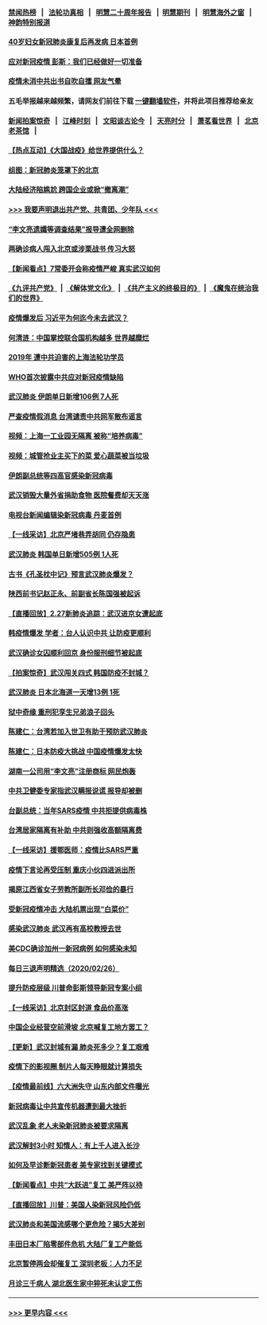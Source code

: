 #### [禁闻热榜](热点新闻.md?=0)  &nbsp;&nbsp;|&nbsp;&nbsp; [法轮功真相](https://github.com/gfw-breaker/truth/blob/master/README.md?=0) &nbsp;&nbsp;|&nbsp;&nbsp; [明慧二十周年报告](https://github.com/gfw-breaker/mh-reports/blob/master/README.md?=0) &nbsp;&nbsp;|&nbsp;&nbsp;[明慧期刊](https://github.com/gfw-breaker/mh-qikan) &nbsp;&nbsp;|&nbsp;&nbsp; [明慧海外之窗](https://github.com/gfw-breaker/mh-news/blob/master/README.md?=0) &nbsp;&nbsp;|&nbsp;&nbsp; [神韵特别报道](https://github.com/gfw-breaker/mh-news/blob/master/shenyun.md?=0)
#### [40岁妇女新冠肺炎康复后再发病 日本首例](../pages/nsc413/n11901341.md?t=02280631) 
#### [应对新冠疫情 彭斯：我们已经做好一切准备](../pages/nsc413/n11901268.md?t=02280631) 
#### [疫情未消中共出书自吹自擂 网友气晕](../pages/nsc413/n11901300.md?t=02280631) 
#### 五毛举报越来越频繁，请网友们前往下载 [一键翻墙软件](https://github.com/gfw-breaker/ssr-accounts)，并将此项目推荐给亲友
#### [新闻拍案惊奇](https://github.com/gfw-breaker/banned-news/blob/master/pages/link4.md) &nbsp;&nbsp;|&nbsp;&nbsp; [江峰时刻](https://github.com/gfw-breaker/banned-news/blob/master/pages/link4.md) &nbsp;&nbsp;|&nbsp;&nbsp; [文昭谈古论今](https://github.com/gfw-breaker/banned-news/blob/master/pages/link4.md) &nbsp;&nbsp;|&nbsp;&nbsp; [天亮时分](https://github.com/gfw-breaker/banned-news/blob/master/pages/link4.md) &nbsp;&nbsp;|&nbsp;&nbsp; [萧茗看世界](https://github.com/gfw-breaker/banned-news/blob/master/pages/link4.md) &nbsp;&nbsp;|&nbsp;&nbsp; [北京老茶馆](https://github.com/gfw-breaker/banned-news/blob/master/pages/link4.md) &nbsp;&nbsp;|&nbsp;&nbsp; 
#### [【热点互动】《大国战疫》给世界提供什么？](../pages/nsc413/n11901312.md?t=02280631) 
#### [组图：新冠肺炎笼罩下的北京](../pages/nsc413/n11901202.md?t=02280631) 
#### [大陆经济陷尴尬 跨国企业或掀“撤离潮”](../pages/nsc413/n11901126.md?t=02280631) 
#### [>>> 我要声明退出共产党、共青团、少年队 <<<](https://github.com/begood0513/goodnews/blob/master/quit/letter.md) 
#### [“李文亮遗孀等调查结果”报导遭全网删除](../pages/nsc413/n11901150.md?t=02280631) 
#### [两确诊病人闯入北京或涉栗战书 传习大怒](../pages/nsc413/n11901180.md?t=02280631) 
#### [【新闻看点】7常委开会称疫情严峻 真实武汉如何](../pages/nsc413/n11900820.md?t=02280631) 
#### [《九评共产党》](https://github.com/begood0513/9ping.md/blob/master/README.md) &nbsp;|&nbsp; [《解体党文化》](../../../../jtdwh.md/blob/master/README.md)  &nbsp;|&nbsp; [《共产主义的终极目的》](../../../../gczydzjmd.md/blob/master/README.md) &nbsp;|&nbsp; [《魔鬼在统治我们的世界》](../../../../mgztzwmdsj.md/blob/master/README.md) 
#### [疫情爆发后 习近平为何迄今未去武汉？](../pages/nsc413/n11900728.md?t=02280631) 
#### [何清涟：中国掌控联合国机构越多 世界越糜烂](../pages/nsc413/n11901020.md?t=02280631) 
#### [2019年 遭中共迫害的上海法轮功学员](../pages/nsc413/n11900714.md?t=02280631) 
#### [WHO首次披露中共应对新冠疫情缺陷](../pages/nsc413/n11900978.md?t=02280631) 
#### [武汉肺炎 伊朗单日新增106例 7人死](../pages/nsc413/n11900839.md?t=02280631) 
#### [严查疫情假消息 台湾谴责中共网军散布谣言](../pages/nsc413/n11900739.md?t=02280631) 
#### [视频：上海一工业园无隔离 被称“培养病毒”](../pages/nsc413/n11900765.md?t=02280631) 
#### [视频：城管抢业主买下的菜 爱心蔬菜被当垃圾](../pages/nsc413/n11900620.md?t=02280631) 
#### [伊朗副总统等四高官感染新冠病毒](../pages/nsc413/n11900818.md?t=02280631) 
#### [武汉销毁大量外省捐助食物 医院餐费却天天涨](../pages/nsc413/n11900633.md?t=02280631) 
#### [电视台新闻编辑染新冠病毒 丹麦首例](../pages/nsc413/n11900794.md?t=02280631) 
#### [【一线采访】北京严堵巷弄胡同 仍存隐患](../pages/nsc413/n11900723.md?t=02280631) 
#### [武汉肺炎 韩国单日新增505例 1人死](../pages/nsc413/n11900450.md?t=02280631) 
#### [古书《孔圣枕中记》预言武汉肺炎爆发？](../pages/nsc413/n11899892.md?t=02280631) 
#### [陕西前书记赵正永、前副省长陈国强被起诉](../pages/nsc413/n11900182.md?t=02280631) 
#### [【直播回放】2.27新肺炎追踪：武汉进京女遭起底](../pages/nsc413/n11900415.md?t=02280631) 
#### [韩疫情爆发 学者：台人认识中共 让防疫更顺利](../pages/nsc413/n11900509.md?t=02280631) 
#### [武汉确诊女囚顺利回京 身份服刑细节被起底](../pages/nsc413/n11900305.md?t=02280631) 
#### [【拍案惊奇】武汉闯关四式 韩国防疫不封城？](../pages/nsc413/n11899370.md?t=02280631) 
#### [武汉肺炎 日本北海道一天增13例 1死](../pages/nsc413/n11900329.md?t=02280631) 
#### [狱中奇缘  重刑犯孪生兄弟浪子回头](../pages/nsc413/n11898373.md?t=02280631) 
#### [陈建仁：台湾若加入世卫有助于预防武汉肺炎](../pages/nsc413/n11899571.md?t=02280631) 
#### [陈建仁：日本防疫大挑战 中国疫情爆发太快](../pages/nsc413/n11900169.md?t=02280631) 
#### [湖南一公司用“李文亮”注册商标 网民炮轰](../pages/nsc413/n11899932.md?t=02280631) 
#### [中共卫健委专家指武汉瞒报说谎 报导却被删](../pages/nsc413/n11899565.md?t=02280631) 
#### [台副总统：当年SARS疫情 中共拒提供病毒株](../pages/nsc413/n11899641.md?t=02280631) 
#### [台湾居家隔离有补助 中共则强收高额隔离费](../pages/nsc413/n11899333.md?t=02280631) 
#### [【一线采访】援鄂医师：疫情比SARS严重](../pages/nsc413/n11899583.md?t=02280631) 
#### [疫情下言论再受压制 重庆小伙四进派出所](../pages/nsc413/n11899264.md?t=02280631) 
#### [揭原江西省女子劳教所副所长邓俭的暴行](../pages/nsc413/n11898252.md?t=02280631) 
#### [受新冠疫情冲击 大陆机票出现“白菜价”](../pages/nsc413/n11899112.md?t=02280631) 
#### [感染武汉肺炎 武汉再有高校教授去世](../pages/nsc413/n11897445.md?t=02280631) 
#### [美CDC确诊加州一新冠病例 如何感染未知](../pages/nsc413/n11899165.md?t=02280631) 
#### [每日三退声明精选（2020/02/26）](../pages/nsc413/n11899235.md?t=02280631) 
#### [提升防疫层级 川普命彭斯领导新冠专案小组](../pages/nsc413/n11898934.md?t=02280631) 
#### [【一线采访】北京封区封道 食品价高涨](../pages/nsc413/n11898771.md?t=02280631) 
#### [中国企业经营空前滑坡 北京喊复工地方罢工？](../pages/nsc413/n11898503.md?t=02280631) 
#### [【更新】武汉封城有漏 肺炎死多少？复工艰难](../pages/nsc413/n11890652.md?t=02280631) 
#### [疫情下的影视圈 制片人每天睁眼就计算损失](../pages/nsc413/n11898270.md?t=02280631) 
#### [【疫情最前线】六大洲失守 山东内部文件曝光](../pages/nsc413/n11898455.md?t=02280631) 
#### [新冠病毒让中共宣传机器遭到最大挫折](../pages/nsc413/n11898739.md?t=02280631) 
#### [武汉乱象 老人未染新冠肺炎被要求隔离](../pages/nsc413/n11898557.md?t=02280631) 
#### [武汉解封3小时 知情人：有上千人进入长沙](../pages/nsc413/n11898505.md?t=02280631) 
#### [如何及早诊断新冠患者 美专家找到关键模式](../pages/nsc413/n11898626.md?t=02280631) 
#### [【新闻看点】中共“大跃进”复工 美严阵以待](../pages/nsc413/n11898221.md?t=02280631) 
#### [【直播回放】川普：美国人染新冠风险仍低](../pages/nsc413/n11898088.md?t=02280631) 
#### [武汉肺炎和美国流感哪个更危险？揭5大差别](../pages/nsc413/n11888203.md?t=02280631) 
#### [丰田日本厂陷零部件危机 大陆厂复工产能低](../pages/nsc413/n11898580.md?t=02280631) 
#### [北京暂停两会却催复工 深圳老板：人力不足](../pages/nsc413/n11898526.md?t=02280631) 
#### [月诊三千病人 湖北医生家中猝死未认定工伤](../pages/nsc413/n11898375.md?t=02280631) 

----
#### [ >>> 更早内容 <<< ](../indexes/nsc413-earlier.md)
